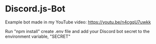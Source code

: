 # Discord.js-Bot
Example bot made in my YouTube video: https://youtu.be/n4cgqU7uwkk

Run "npm install"
create .env file and add your Discord bot secret to the environment variable, "SECRET"
